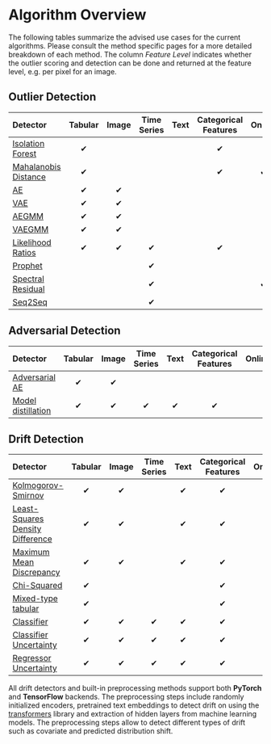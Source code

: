 # Algorithm Overview

The following tables summarize the advised use cases for the current algorithms. Please consult the method specific pages for a more detailed breakdown of each method. The column *Feature Level* indicates whether the outlier scoring and detection can be done and returned at the feature level, e.g. per pixel for an image.

## Outlier Detection

|Detector|Tabular|Image|Time Series|Text|Categorical Features|Online|Feature Level|
|:---|:---:|:---:|:---:|:---:|:---:|:---:|:---:|
|[Isolation Forest](../methods/iforest.ipynb)|✔| | | |✔| | |
|[Mahalanobis Distance](../methods/mahalanobis.ipynb)|✔| | | |✔|✔| |
|[AE](../methods/ae.ipynb)|✔|✔| | | | |✔|
|[VAE](../methods/vae.ipynb)|✔|✔| | | | |✔|
|[AEGMM](../methods/aegmm.ipynb)|✔|✔| | | | | |
|[VAEGMM](../methods/vaegmm.ipynb)|✔|✔| | | | | |
|[Likelihood Ratios](../methods/llr.ipynb)|✔|✔|✔| |✔| |✔|
|[Prophet](../methods/prophet.ipynb)| | |✔| | | | |
|[Spectral Residual](../methods/sr.ipynb)| | |✔| | |✔|✔|
|[Seq2Seq](../methods/seq2seq.ipynb)| | |✔| | | |✔|

## Adversarial Detection

|Detector|Tabular|Image|Time Series|Text|Categorical Features|Online|Feature Level|
|:---|:---:|:---:|:---:|:---:|:---:|:---:|:---:|
|[Adversarial AE](../methods/adversarialae.ipynb)|✔|✔| | | | | |
|[Model distillation](../methods/modeldistillation.ipynb)|✔|✔|✔|✔|✔| | | |

## Drift Detection

|Detector|Tabular|Image|Time Series|Text|Categorical Features|Online|Feature Level|
|:---|:---:|:---:|:---:|:---:|:---:|:---:|:---:|
|[Kolmogorov-Smirnov](../methods/ksdrift.ipynb)|✔|✔| |✔|✔| |✔|
|[Least-Squares Density Difference](../methods/mmddrift.ipynb)|✔|✔| |✔|✔|✔| |
|[Maximum Mean Discrepancy](../methods/mmddrift.ipynb)|✔|✔| |✔|✔|✔| |
|[Chi-Squared](../methods/chisquaredrift.ipynb)|✔| | | |✔| |✔|
|[Mixed-type tabular](../methods/tabulardrift.ipynb)|✔| | | |✔| |✔|
|[Classifier](../methods/classifierdrift.ipynb)|✔|✔|✔|✔|✔| | |
|[Classifier Uncertainty](../methods/modeluncdrift.ipynb)|✔|✔|✔|✔|✔| | |
|[Regressor Uncertainty](../methods/modeluncdrift.ipynb)|✔|✔|✔|✔|✔| | | |

All drift detectors and built-in preprocessing methods support both **PyTorch** and **TensorFlow** backends.
The preprocessing steps include randomly initialized encoders, pretrained text embeddings to detect drift on 
using the [transformers](https://github.com/huggingface/transformers) library and extraction of hidden layers from machine learning models. 
The preprocessing steps allow to detect different types of drift such as covariate and predicted distribution shift.
